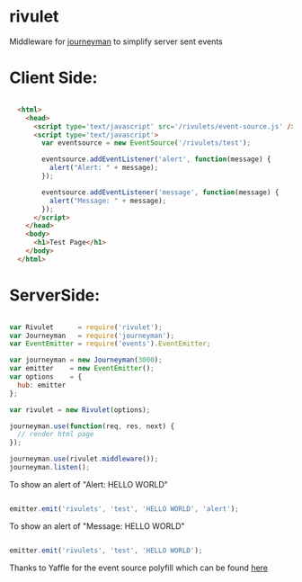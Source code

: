rivulet
=======

Middleware for [journeyman][] to simplify server sent events

Client Side:
====================================

```html

  <html>
    <head>
      <script type='text/javascript' src='/rivulets/event-source.js' />
      <script type='text/javascript'>
        var eventsource = new EventSource('/rivulets/test');

        eventsource.addEventListener('alert', function(message) {
          alert("Alert: " + message);
        });

        eventsource.addEventListener('message', function(message) {
          alert("Message: " + message);
        });
      </script>
    </head>
    <body>
      <h1>Test Page</h1>
    </body>
  </html>

```

ServerSide:
===========================================

```javascript

var Rivulet      = require('rivulet');
var Journeyman   = require('journeyman');
var EventEmitter = require('events').EventEmitter;

var journeyman = new Journeyman(3000);
var emitter    = new EventEmitter();
var options    = {
  hub: emitter
};

var rivulet = new Rivulet(options);

journeyman.use(function(req, res, next) {
  // render html page
});

journeyman.use(rivulet.middleware());
journeyman.listen();

```

To show an alert of "Alert: HELLO WORLD"

```javascript

emitter.emit('rivulets', 'test', 'HELLO WORLD', 'alert');

```

To show an alert of "Message: HELLO WORLD"

```javascript

emitter.emit('rivulets', 'test', 'HELLO WORLD');

```

Thanks to Yaffle for the event source polyfill which can be found [here](https://github.com/Yaffle/EventSource)

[journeyman]: https://github.com/bthesorceror/journeyman
